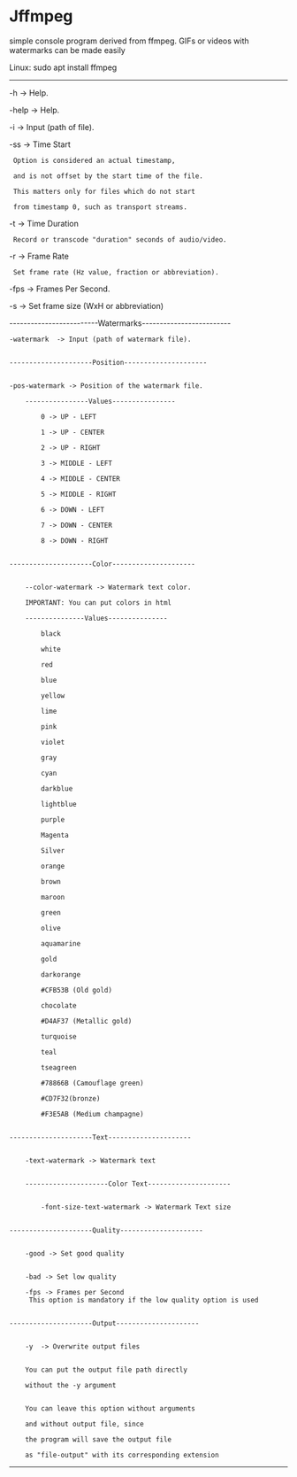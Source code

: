 # Jffmpeg

simple console program derived from ffmpeg. GIFs or videos with watermarks can be made easily

Linux: sudo apt install ffmpeg

---

-h  -> Help.

-help  -> Help.

-i  -> Input (path of file).


-ss  -> Time Start 

 	 Option is considered an actual timestamp,

	 and is not offset by the start time of the file. 

	 This matters only for files which do not start

	 from timestamp 0, such as transport streams.


-t  -> Time Duration 

 	 Record or transcode "duration" seconds of audio/video.


-r  -> Frame Rate 

 	 Set frame rate (Hz value, fraction or abbreviation).


-fps  -> Frames Per Second.


-s  -> Set frame size (WxH or abbreviation)


-------------------------Watermarks-------------------------


	-watermark  -> Input (path of watermark file).


	---------------------Position---------------------


	-pos-watermark -> Position of the watermark file. 

		----------------Values----------------

 			0 -> UP - LEFT

			1 -> UP - CENTER

			2 -> UP - RIGHT

			3 -> MIDDLE - LEFT

			4 -> MIDDLE - CENTER

			5 -> MIDDLE - RIGHT

			6 -> DOWN - LEFT

			7 -> DOWN - CENTER

			8 -> DOWN - RIGHT


	---------------------Color---------------------


		--color-watermark -> Watermark text color.

		IMPORTANT: You can put colors in html 

		---------------Values---------------

			black

			white

			red

			blue

			yellow

			lime

			pink

			violet

			gray

			cyan

			darkblue

			lightblue

			purple

			Magenta

			Silver

			orange

			brown

			maroon

			green

			olive

			aquamarine

			gold

			darkorange

			#CFB53B (Old gold)

			chocolate

			#D4AF37 (Metallic gold)

			turquoise

			teal

			tseagreen

			#78866B (Camouflage green)

			#CD7F32(bronze)

			#F3E5AB (Medium champagne)


	---------------------Text---------------------


		-text-watermark -> Watermark text


		---------------------Color Text---------------------


			-font-size-text-watermark -> Watermark Text size


	---------------------Quality---------------------


		-good -> Set good quality


		-bad -> Set low quality

		-fps -> Frames per Second
		 This option is mandatory if the low quality option is used


	---------------------Output---------------------


		-y  -> Overwrite output files


		You can put the output file path directly

		without the -y argument


		You can leave this option without arguments

		and without output file, since

		the program will save the output file

		as "file-output" with its corresponding extension
		
---

